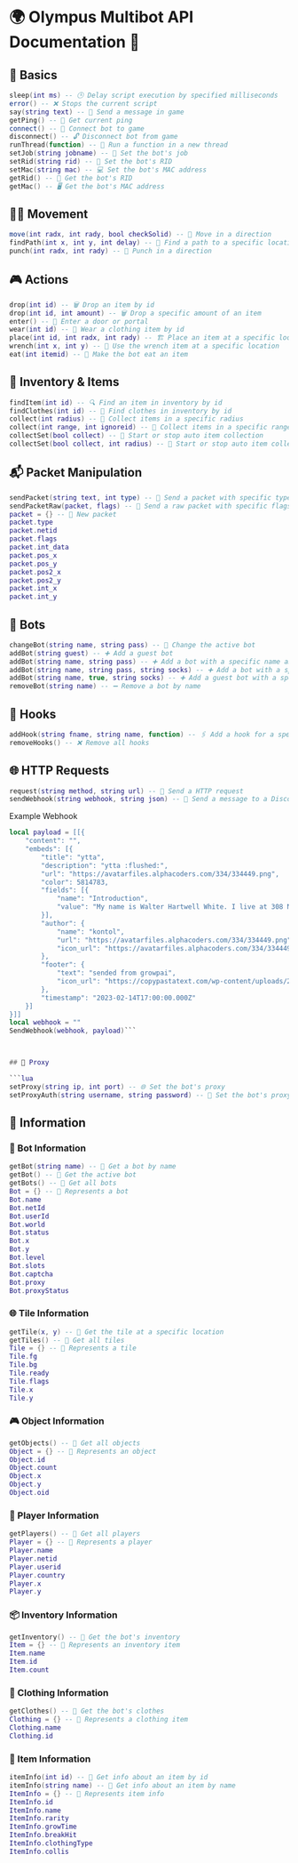 # 🌍 Olympus Multibot API Documentation 🤖

## 🌟 Basics

```lua
sleep(int ms) -- 🕒 Delay script execution by specified milliseconds
error() -- ❌ Stops the current script
say(string text) -- 💬 Send a message in game
getPing() -- 📶 Get current ping
connect() -- 🔗 Connect bot to game
disconnect() -- 🔓 Disconnect bot from game
runThread(function) -- 🧵 Run a function in a new thread
setJob(string jobname) -- 👷 Set the bot's job
setRid(string rid) -- 🔧 Set the bot's RID
setMac(string mac) -- 💻 Set the bot's MAC address
getRid() -- 🧰 Get the bot's RID
getMac() -- 🖥️ Get the bot's MAC address
```

## 🏃‍♂️ Movement

```lua
move(int radx, int rady, bool checkSolid) -- 👣 Move in a direction
findPath(int x, int y, int delay) -- 🧭 Find a path to a specific location
punch(int radx, int rady) -- 👊 Punch in a direction
```

## 🎮 Actions

```lua
drop(int id) -- 🗑️ Drop an item by id
drop(int id, int amount) -- 🗑️ Drop a specific amount of an item
enter() -- 🚪 Enter a door or portal
wear(int id) -- 👕 Wear a clothing item by id
place(int id, int radx, int rady) -- 🏗️ Place an item at a specific location
wrench(int x, int y) -- 🔧 Use the wrench item at a specific location
eat(int itemid) -- 🍏 Make the bot eat an item
```

##  🎁 Inventory & Items

```lua
findItem(int id) -- 🔍 Find an item in inventory by id
findClothes(int id) -- 👖 Find clothes in inventory by id
collect(int radius) -- 🧺 Collect items in a specific radius
collect(int range, int ignoreid) -- 🧺 Collect items in a specific range, ignore a specific item
collectSet(bool collect) -- 🧺 Start or stop auto item collection
collectSet(bool collect, int radius) -- 🧺 Start or stop auto item collection within a specific radius
```

## 📬 Packet Manipulation

```lua
sendPacket(string text, int type) -- 📨 Send a packet with specific type and data
sendPacketRaw(packet, flags) -- 📨 Send a raw packet with specific flags
packet = {} -- 📨 New packet
packet.type
packet.netid
packet.flags
packet.int_data
packet.pos_x
packet.pos_y
packet.pos2_x
packet.pos2_y
packet.int_x
packet.int_y
```

## 🤖 Bots

```lua
changeBot(string name, string pass) -- 🔄 Change the active bot
addBot(string guest) -- ➕ Add a guest bot
addBot(string name, string pass) -- ➕ Add a bot with a specific name and password
addBot(string name, string pass, string socks) -- ➕ Add a bot with a specific name, password and proxy
addBot(string name, true, string socks) -- ➕ Add a guest bot with a specific proxy
removeBot(string name) -- ➖ Remove a bot by name
```

## 🎣 Hooks

```lua
addHook(string fname, string name, function) -- 🖇️ Add a hook for a specific event
removeHooks() -- ❌ Remove all hooks
```

## 🌐 HTTP Requests

```lua
request(string method, string url) -- 📡 Send a HTTP request
sendWebhook(string webhook, string json) -- 📡 Send a message to a Discord webhook
```
Example Webhook
```lua
local payload = [[{
    "content": "",
    "embeds": [{
        "title": "ytta",
        "description": "ytta :flushed:",
        "url": "https://avatarfiles.alphacoders.com/334/334449.png",
        "color": 5814783,
        "fields": [{
            "name": "Introduction",
            "value": "My name is Walter Hartwell White. I live at 308 Negra Arroyo Lane Albuquerque New Mexico 87104. This is my confession."
        }],
        "author": {
            "name": "kontol",
            "url": "https://avatarfiles.alphacoders.com/334/334449.png",
            "icon_url": "https://avatarfiles.alphacoders.com/334/334449.png"
        },
        "footer": {
            "text": "sended from growpai",
            "icon_url": "https://copypastatext.com/wp-content/uploads/2021/12/index-14.jpg"
        },
        "timestamp": "2023-02-14T17:00:00.000Z"
    }]
}]]
local webhook = ""
SendWebhook(webhook, payload)```



## 📡 Proxy

```lua
setProxy(string ip, int port) -- 🌐 Set the bot's proxy
setProxyAuth(string username, string password) -- 🔐 Set the bot's proxy authentication
```

## 📄 Information
### 🤖 Bot Information
```lua
getBot(string name) -- 📂 Get a bot by name
getBot() -- 📂 Get the active bot
getBots() -- 📂 Get all bots
Bot = {} -- 📂 Represents a bot
Bot.name
Bot.netId
Bot.userId
Bot.world
Bot.status
Bot.x
Bot.y
Bot.level
Bot.slots
Bot.captcha
Bot.proxy
Bot.proxyStatus
```
### 🌐 Tile Information
```lua
getTile(x, y) -- 📂 Get the tile at a specific location
getTiles() -- 📂 Get all tiles
Tile = {} -- 📂 Represents a tile
Tile.fg
Tile.bg
Tile.ready
Tile.flags
Tile.x
Tile.y
```
### 🎮 Object Information
```lua
getObjects() -- 📂 Get all objects
Object = {} -- 📂 Represents an object
Object.id
Object.count
Object.x
Object.y
Object.oid
```
### 👥 Player Information
```lua
getPlayers() -- 📂 Get all players
Player = {} -- 📂 Represents a player
Player.name
Player.netid
Player.userid
Player.country
Player.x
Player.y
```
### 📦 Inventory Information
```lua
getInventory() -- 📂 Get the bot's inventory
Item = {} -- 📂 Represents an inventory item
Item.name
Item.id
Item.count
```
### 👕 Clothing Information
```lua
getClothes() -- 📂 Get the bot's clothes
Clothing = {} -- 📂 Represents a clothing item
Clothing.name
Clothing.id
```
### 🎁 Item Information
```lua
itemInfo(int id) -- 📂 Get info about an item by id
itemInfo(string name) -- 📂 Get info about an item by name
ItemInfo = {} -- 📂 Represents item info
ItemInfo.id
ItemInfo.name
ItemInfo.rarity
ItemInfo.growTime
ItemInfo.breakHit
ItemInfo.clothingType
ItemInfo.collis
